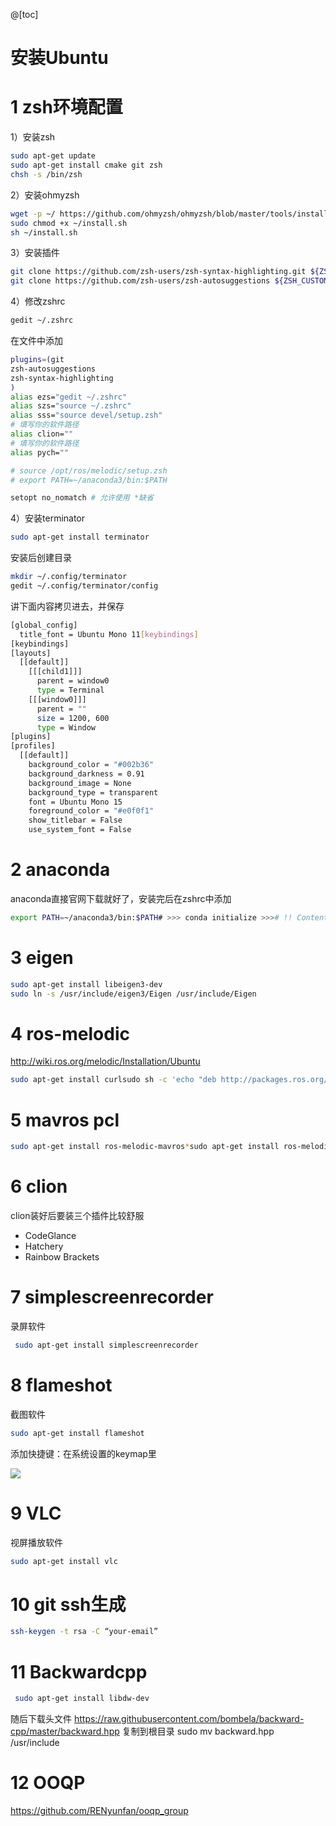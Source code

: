 @[toc]

# 安装Ubuntu

# 1 zsh环境配置

1）安装zsh

```bash
sudo apt-get update
sudo apt-get install cmake git zsh
chsh -s /bin/zsh
```

2）安装ohmyzsh

```bash
wget -p ~/ https://github.com/ohmyzsh/ohmyzsh/blob/master/tools/install.sh
sudo chmod +x ~/install.sh
sh ~/install.sh
```

3）安装插件

```bash
git clone https://github.com/zsh-users/zsh-syntax-highlighting.git ${ZSH_CUSTOM:-~/.oh-my-zsh/custom}/plugins/zsh-syntax-highlighting
git clone https://github.com/zsh-users/zsh-autosuggestions ${ZSH_CUSTOM:-~/.oh-my-zsh/custom}/plugins/zsh-autosuggestions
```

4）修改zshrc

```bash
gedit ~/.zshrc
```

在文件中添加

```bash
plugins=(git
zsh-autosuggestions
zsh-syntax-highlighting
)
alias ezs="gedit ~/.zshrc"
alias szs="source ~/.zshrc"
alias sss="source devel/setup.zsh"
# 填写你的软件路径
alias clion=""
# 填写你的软件路径
alias pych="" 

# source /opt/ros/melodic/setup.zsh
# export PATH=~/anaconda3/bin:$PATH

setopt no_nomatch # 允许使用 *缺省
```

4）安装terminator

```bash
sudo apt-get install terminator
```

安装后创建目录

```bash
mkdir ~/.config/terminator
gedit ~/.config/terminator/config
```

讲下面内容拷贝进去，并保存

```bash
[global_config]
  title_font = Ubuntu Mono 11[keybindings]
[keybindings]
[layouts]
  [[default]]
    [[[child1]]]
      parent = window0
      type = Terminal
    [[[window0]]]
      parent = ""
      size = 1200, 600
      type = Window
[plugins]
[profiles]
  [[default]]
    background_color = "#002b36"
    background_darkness = 0.91
    background_image = None
    background_type = transparent
    font = Ubuntu Mono 15
    foreground_color = "#e0f0f1"
    show_titlebar = False
    use_system_font = False

```

# 2 anaconda

anaconda直接官网下载就好了，安装完后在zshrc中添加

```bash
export PATH=~/anaconda3/bin:$PATH# >>> conda initialize >>># !! Contents within this block are managed by 'conda init' !!__conda_setup="$('/home/yunfan/anaconda3/bin/conda' 'shell.zsh' 'hook' 2> /dev/null)"if [ $? -eq 0 ]; then    eval "$__conda_setup"else    if [ -f "/home/yunfan/anaconda3/etc/profile.d/conda.sh" ]; then        . "/home/yunfan/anaconda3/etc/profile.d/conda.sh"    else        export PATH="/home/yunfan/anaconda3/bin:$PATH"    fifiunset __conda_setup# <<< conda initialize <<<
```



# 3 eigen

```bash
sudo apt-get install libeigen3-dev 
sudo ln -s /usr/include/eigen3/Eigen /usr/include/Eigen
```



# 4 ros-melodic

http://wiki.ros.org/melodic/Installation/Ubuntu

```bash
sudo apt-get install curlsudo sh -c 'echo "deb http://packages.ros.org/ros/ubuntu $(lsb_release -sc) main" > /etc/apt/sources.list.d/ros-latest.list'sudo apt install curl # if you haven't already installed curlcurl -s https://raw.githubusercontent.com/ros/rosdistro/master/ros.asc | sudo apt-key add -sudo apt updatesudo apt install ros-melodic-desktop-fullecho "source /opt/ros/melodic/setup.zsh" >> ~/.zshrcsource ~/.zshrc
```

# 5 mavros pcl

```bash
sudo apt-get install ros-melodic-mavros*sudo apt-get install ros-melodic-pcl*sudo ln -s /usr/include/pcl-1.8/pcl /usr/include/pcl
```

# 6 clion

clion装好后要装三个插件比较舒服

* CodeGlance
* Hatchery
* Rainbow Brackets

# 7 simplescreenrecorder

录屏软件

```bash
 sudo apt-get install simplescreenrecorder
```



# 8 flameshot

截图软件

```bash
sudo apt-get install flameshot
```

添加快捷键：在系统设置的keymap里

![](README.assets/watermark,type_ZmFuZ3poZW5naGVpdGk,shadow_10,text_aHR0cHM6Ly9ibG9nLmNzZG4ubmV0L1JpbGVHb3VsZQ==,size_16,color_FFFFFF,t_70.png)


# 9 VLC

视屏播放软件

```bash
sudo apt-get install vlc
```

# 10 git ssh生成

```bash
ssh-keygen -t rsa -C “your-email”
```

# 11 Backwardcpp

```bash
 sudo apt-get install libdw-dev 
```

随后下载头文件
https://raw.githubusercontent.com/bombela/backward-cpp/master/backward.hpp
复制到根目录
sudo mv backward.hpp /usr/include

# 12 OOQP

https://github.com/RENyunfan/ooqp_group

